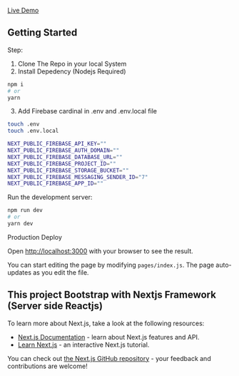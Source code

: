 [Live Demo](ttps://photocrop.now.sh)

## Getting Started

Step:

1. Clone The Repo in your local System
2. Install Depedency (Nodejs Required)
```bash
npm i
# or
yarn
```
3. Add Firebase cardinal in .env and .env.local file 
```bash
touch .env
touch .env.local
``` 

```bash
NEXT_PUBLIC_FIREBASE_API_KEY=""
NEXT_PUBLIC_FIREBASE_AUTH_DOMAIN=""
NEXT_PUBLIC_FIREBASE_DATABASE_URL=""
NEXT_PUBLIC_FIREBASE_PROJECT_ID=""
NEXT_PUBLIC_FIREBASE_STORAGE_BUCKET=""
NEXT_PUBLIC_FIREBASE_MESSAGING_SENDER_ID="7"
NEXT_PUBLIC_FIREBASE_APP_ID=""
```

Run the development server:

```bash
npm run dev
# or
yarn dev
```

Production Deploy

Open [http://localhost:3000](http://localhost:3000) with your browser to see the result.


You can start editing the page by modifying `pages/index.js`. The page auto-updates as you edit the file.

## This project Bootstrap with Nextjs Framework (Server side Reactjs)


To learn more about Next.js, take a look at the following resources:

- [Next.js Documentation](https://nextjs.org/docs) - learn about Next.js features and API.
- [Learn Next.js](https://nextjs.org/learn) - an interactive Next.js tutorial.

You can check out [the Next.js GitHub repository](https://github.com/vercel/next.js/) - your feedback and contributions are welcome!
